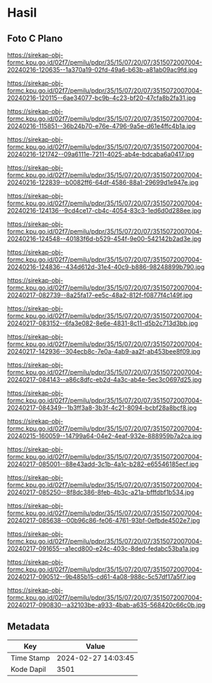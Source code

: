 # Hasil

## Foto C Plano

https://sirekap-obj-formc.kpu.go.id/02f7/pemilu/pdpr/35/15/07/20/07/3515072007004-20240216-120635--1a370a19-02fd-49a6-b63b-a81ab09ac9fd.jpg

https://sirekap-obj-formc.kpu.go.id/02f7/pemilu/pdpr/35/15/07/20/07/3515072007004-20240216-120115--6ae34077-bc9b-4c23-bf20-47cfa8b2fa31.jpg

https://sirekap-obj-formc.kpu.go.id/02f7/pemilu/pdpr/35/15/07/20/07/3515072007004-20240216-115851--36b24b70-e76e-4796-9a5e-d61e4ffc4b1a.jpg

https://sirekap-obj-formc.kpu.go.id/02f7/pemilu/pdpr/35/15/07/20/07/3515072007004-20240216-121742--09a6111e-7211-4025-ab4e-bdcaba6a0417.jpg

https://sirekap-obj-formc.kpu.go.id/02f7/pemilu/pdpr/35/15/07/20/07/3515072007004-20240216-122839--b0082ff6-64df-4586-88a1-29699d1e947e.jpg

https://sirekap-obj-formc.kpu.go.id/02f7/pemilu/pdpr/35/15/07/20/07/3515072007004-20240216-124136--9cd4ce17-cb4c-4054-83c3-1ed6d0d288ee.jpg

https://sirekap-obj-formc.kpu.go.id/02f7/pemilu/pdpr/35/15/07/20/07/3515072007004-20240216-124548--40183f6d-b529-454f-9e00-542142b2ad3e.jpg

https://sirekap-obj-formc.kpu.go.id/02f7/pemilu/pdpr/35/15/07/20/07/3515072007004-20240216-124836--434d612d-31e4-40c9-b886-98248899b790.jpg

https://sirekap-obj-formc.kpu.go.id/02f7/pemilu/pdpr/35/15/07/20/07/3515072007004-20240217-082739--8a25fa17-ee5c-48a2-812f-f0877f4c149f.jpg

https://sirekap-obj-formc.kpu.go.id/02f7/pemilu/pdpr/35/15/07/20/07/3515072007004-20240217-083152--6fa3e082-8e6e-4831-8c11-d5b2c713d3bb.jpg

https://sirekap-obj-formc.kpu.go.id/02f7/pemilu/pdpr/35/15/07/20/07/3515072007004-20240217-142936--304ecb8c-7e0a-4ab9-aa2f-ab453bee8f09.jpg

https://sirekap-obj-formc.kpu.go.id/02f7/pemilu/pdpr/35/15/07/20/07/3515072007004-20240217-084143--a86c8dfc-eb2d-4a3c-ab4e-5ec3c0697d25.jpg

https://sirekap-obj-formc.kpu.go.id/02f7/pemilu/pdpr/35/15/07/20/07/3515072007004-20240217-084349--1b3ff3a8-3b3f-4c21-8094-bcbf28a8bcf8.jpg

https://sirekap-obj-formc.kpu.go.id/02f7/pemilu/pdpr/35/15/07/20/07/3515072007004-20240215-160059--14799a64-04e2-4eaf-932e-888959b7a2ca.jpg

https://sirekap-obj-formc.kpu.go.id/02f7/pemilu/pdpr/35/15/07/20/07/3515072007004-20240217-085001--88e43add-3c1b-4a1c-b282-e65546185ecf.jpg

https://sirekap-obj-formc.kpu.go.id/02f7/pemilu/pdpr/35/15/07/20/07/3515072007004-20240217-085250--8f8dc386-8feb-4b3c-a21a-bfffdbf1b534.jpg

https://sirekap-obj-formc.kpu.go.id/02f7/pemilu/pdpr/35/15/07/20/07/3515072007004-20240217-085638--00b96c86-fe06-4761-93bf-0efbde4502e7.jpg

https://sirekap-obj-formc.kpu.go.id/02f7/pemilu/pdpr/35/15/07/20/07/3515072007004-20240217-091655--a1ecd800-e24c-403c-8ded-fedabc53ba1a.jpg

https://sirekap-obj-formc.kpu.go.id/02f7/pemilu/pdpr/35/15/07/20/07/3515072007004-20240217-090512--9b485b15-cd61-4a08-988c-5c57df17a5f7.jpg

https://sirekap-obj-formc.kpu.go.id/02f7/pemilu/pdpr/35/15/07/20/07/3515072007004-20240217-090830--a32103be-a933-4bab-a635-568420c66c0b.jpg


## Metadata

| Key        | Value               |
| ---------- | ------------------- |
| Time Stamp | 2024-02-27 14:03:45 |
| Kode Dapil | 3501                |



